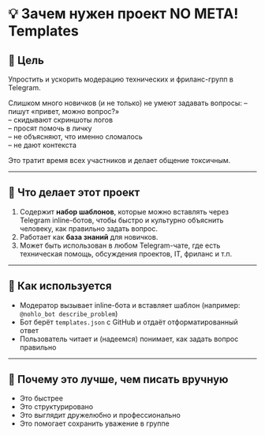 # 💡 Зачем нужен проект NO META! Templates

## 📌 Цель

Упростить и ускорить модерацию технических и фриланс-групп в Telegram.

Слишком много новичков (и не только) не умеют задавать вопросы:
– пишут «привет, можно вопрос?»  
– скидывают скриншоты логов  
– просят помочь в личку  
– не объясняют, что именно сломалось  
– не дают контекста

Это тратит время всех участников и делает общение токсичным.

---

## 📐 Что делает этот проект

1. Содержит **набор шаблонов**, которые можно вставлять через Telegram inline-ботов, чтобы быстро и культурно объяснить человеку, как правильно задать вопрос.
2. Работает как **база знаний** для новичков.
3. Может быть использован в любом Telegram-чате, где есть техническая помощь, обсуждения проектов, IT, фриланс и т.п.

---

## 🔧 Как используется

- Модератор вызывает inline-бота и вставляет шаблон (например: `@nohlo_bot describe_problem`)
- Бот берёт `templates.json` с GitHub и отдаёт отформатированный ответ
- Пользователь читает и (надеемся) понимает, как задать вопрос правильно

---

## 🧱 Почему это лучше, чем писать вручную

- Это быстрее
- Это структурировано
- Это выглядит дружелюбно и профессионально
- Это помогает сохранить уважение в группе
